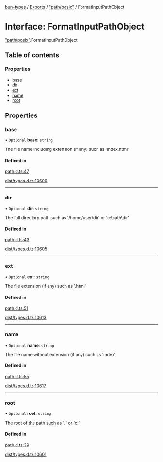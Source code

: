 [bun-types](https://github.com/oven-sh/bun-types/blob/master/api-docs/README.md) / [Exports](https://github.com/oven-sh/bun-types/blob/master/api-docs/modules.md) / ["path/posix"](https://github.com/oven-sh/bun-types/blob/master/api-docs/modules/path_posix_.md) / FormatInputPathObject

# Interface: FormatInputPathObject

["path/posix"](https://github.com/oven-sh/bun-types/blob/master/api-docs/modules/path_posix_.md).FormatInputPathObject

## Table of contents

### Properties

- [base](https://github.com/oven-sh/bun-types/blob/master/api-docs/interfaces/path_posix_.FormatInputPathObject.md#base)
- [dir](https://github.com/oven-sh/bun-types/blob/master/api-docs/interfaces/path_posix_.FormatInputPathObject.md#dir)
- [ext](https://github.com/oven-sh/bun-types/blob/master/api-docs/interfaces/path_posix_.FormatInputPathObject.md#ext)
- [name](https://github.com/oven-sh/bun-types/blob/master/api-docs/interfaces/path_posix_.FormatInputPathObject.md#name)
- [root](https://github.com/oven-sh/bun-types/blob/master/api-docs/interfaces/path_posix_.FormatInputPathObject.md#root)

## Properties

### base

• `Optional` **base**: `string`

The file name including extension (if any) such as 'index.html'

#### Defined in

[path.d.ts:47](https://github.com/valgaze/bun-types/blob/6f8dbf8/path.d.ts#L47)

[dist/types.d.ts:10609](https://github.com/valgaze/bun-types/blob/6f8dbf8/dist/types.d.ts#L10609)

___

### dir

• `Optional` **dir**: `string`

The full directory path such as '/home/user/dir' or 'c:\path\dir'

#### Defined in

[path.d.ts:43](https://github.com/valgaze/bun-types/blob/6f8dbf8/path.d.ts#L43)

[dist/types.d.ts:10605](https://github.com/valgaze/bun-types/blob/6f8dbf8/dist/types.d.ts#L10605)

___

### ext

• `Optional` **ext**: `string`

The file extension (if any) such as '.html'

#### Defined in

[path.d.ts:51](https://github.com/valgaze/bun-types/blob/6f8dbf8/path.d.ts#L51)

[dist/types.d.ts:10613](https://github.com/valgaze/bun-types/blob/6f8dbf8/dist/types.d.ts#L10613)

___

### name

• `Optional` **name**: `string`

The file name without extension (if any) such as 'index'

#### Defined in

[path.d.ts:55](https://github.com/valgaze/bun-types/blob/6f8dbf8/path.d.ts#L55)

[dist/types.d.ts:10617](https://github.com/valgaze/bun-types/blob/6f8dbf8/dist/types.d.ts#L10617)

___

### root

• `Optional` **root**: `string`

The root of the path such as '/' or 'c:\'

#### Defined in

[path.d.ts:39](https://github.com/valgaze/bun-types/blob/6f8dbf8/path.d.ts#L39)

[dist/types.d.ts:10601](https://github.com/valgaze/bun-types/blob/6f8dbf8/dist/types.d.ts#L10601)
